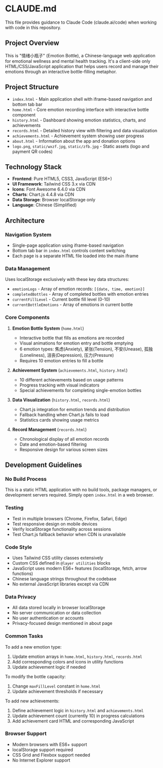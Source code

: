 # CLAUDE.md

This file provides guidance to Claude Code (claude.ai/code) when working with code in this repository.

## Project Overview

This is "情绪小瓶子" (Emotion Bottle), a Chinese-language web application for emotional wellness and mental health tracking. It's a client-side only HTML/CSS/JavaScript application that helps users record and manage their emotions through an interactive bottle-filling metaphor.

## Project Structure

- `index.html` - Main application shell with iframe-based navigation and bottom tab bar
- `home.html` - Core emotion recording interface with interactive bottle component
- `history.html` - Dashboard showing emotion statistics, charts, and achievements
- `records.html` - Detailed history view with filtering and data visualization
- `achievements.html` - Achievement system showing user progress
- `about.html` - Information about the app and donation options
- `logo.png`, `static/wxzf.jpg`, `static/zfb.jpg` - Static assets (logo and payment QR codes)

## Technology Stack

- **Frontend**: Pure HTML5, CSS3, JavaScript (ES6+)
- **UI Framework**: Tailwind CSS 3.x via CDN
- **Icons**: Font Awesome 6.4.0 via CDN
- **Charts**: Chart.js 4.4.8 via CDN
- **Data Storage**: Browser localStorage only
- **Language**: Chinese (Simplified)

## Architecture

### Navigation System
- Single-page application using iframe-based navigation
- Bottom tab bar in `index.html` controls content switching
- Each page is a separate HTML file loaded into the main iframe

### Data Management
Uses localStorage exclusively with these key data structures:

- `emotionLogs` - Array of emotion records: `[{date, time, emotion}]`
- `completedBottles` - Array of completed bottles with emotion entries
- `currentFillLevel` - Current bottle fill level (0-10)
- `currentBottleEmotions` - Array of emotions in current bottle

### Core Components

1. **Emotion Bottle System** (`home.html`)
   - Interactive bottle that fills as emotions are recorded
   - Visual animations for emotion entry and bottle emptying
   - 6 emotion types: 焦虑(Anxiety), 紧张(Tension), 不安(Unease), 孤独(Loneliness), 沮丧(Depression), 压力(Pressure)
   - Requires 10 emotion entries to fill a bottle

2. **Achievement System** (`achievements.html`, `history.html`)
   - 10 different achievements based on usage patterns
   - Progress tracking with visual indicators
   - Special achievements for completing single-emotion bottles

3. **Data Visualization** (`history.html`, `records.html`)
   - Chart.js integration for emotion trends and distribution
   - Fallback handling when Chart.js fails to load
   - Statistics cards showing usage metrics

4. **Record Management** (`records.html`)
   - Chronological display of all emotion records
   - Date and emotion-based filtering
   - Responsive design for various screen sizes

## Development Guidelines

### No Build Process
This is a static HTML application with no build tools, package managers, or development servers required. Simply open `index.html` in a web browser.

### Testing
- Test in multiple browsers (Chrome, Firefox, Safari, Edge)
- Test responsive design on mobile devices
- Verify localStorage functionality across sessions
- Test Chart.js fallback behavior when CDN is unavailable

### Code Style
- Uses Tailwind CSS utility classes extensively
- Custom CSS defined in `@layer utilities` blocks
- JavaScript uses modern ES6+ features (localStorage, fetch, arrow functions)
- Chinese language strings throughout the codebase
- No external JavaScript libraries except via CDN

### Data Privacy
- All data stored locally in browser localStorage
- No server communication or data collection
- No user authentication or accounts
- Privacy-focused design mentioned in about page

### Common Tasks

To add a new emotion type:
1. Update emotion arrays in `home.html`, `history.html`, `records.html`
2. Add corresponding colors and icons in utility functions
3. Update achievement logic if needed

To modify the bottle capacity:
1. Change `maxFillLevel` constant in `home.html`
2. Update achievement thresholds if necessary

To add new achievements:
1. Define achievement logic in `history.html` and `achievements.html`
2. Update achievement count (currently 10) in progress calculations
3. Add achievement card HTML and corresponding JavaScript

### Browser Support
- Modern browsers with ES6+ support
- localStorage support required
- CSS Grid and Flexbox support needed
- No Internet Explorer support